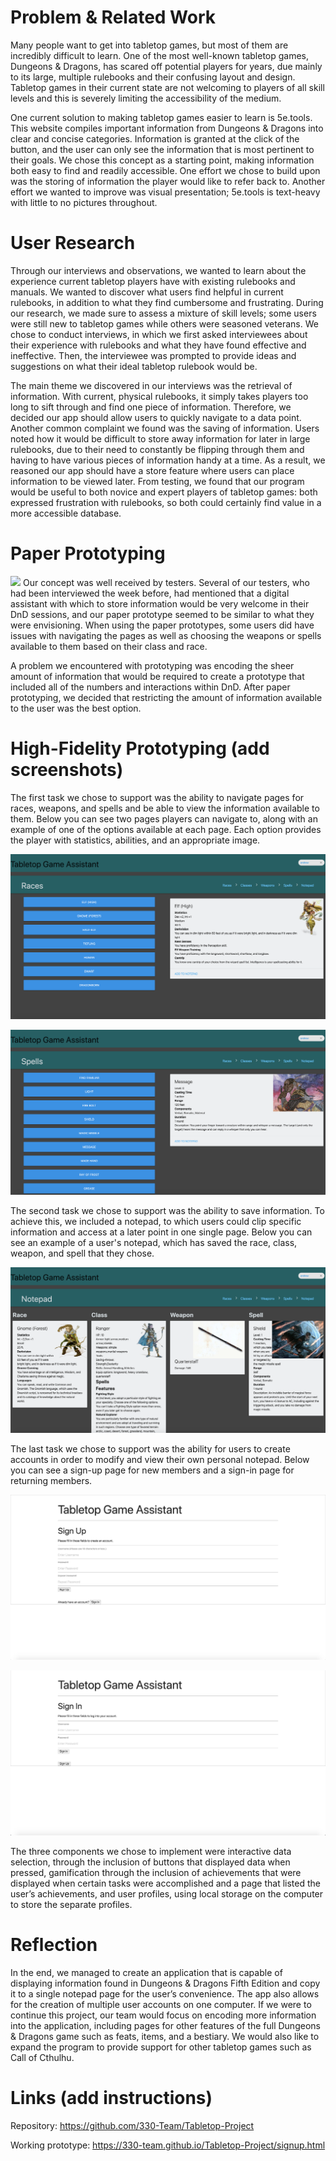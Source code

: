 # Problem & Related Work
Many people want to get into tabletop games, but most of them are incredibly difficult to learn. One of the most well-known tabletop games, Dungeons & Dragons, has scared off potential players for years, due mainly to its large, multiple rulebooks and their confusing layout and design. Tabletop games in their current state are not welcoming to players of all skill levels and this is severely limiting the accessibility of the medium.

One current solution to making tabletop games easier to learn is 5e.tools. This website compiles important information from Dungeons & Dragons into clear and concise categories. Information is granted at the click of the button, and the user can only see the information that is most pertinent to their goals. We chose this concept as a starting point, making information both easy to find and readily accessible. One effort we chose to build upon was the storing of information the player would like to refer back to. Another effort we wanted to improve was visual presentation; 5e.tools is text-heavy with little to no pictures throughout.

# User Research
Through our interviews and observations, we wanted to learn about the experience current tabletop players have with existing rulebooks and manuals. We wanted to discover what users find helpful in current rulebooks, in addition to what they find cumbersome and frustrating. During our research, we made sure to assess a mixture of skill levels; some users were still new to tabletop games while others were seasoned veterans. We chose to conduct interviews, in which we first asked interviewees about their experience with rulebooks and what they have found effective and ineffective. Then, the interviewee was prompted to provide ideas and suggestions on what their ideal tabletop rulebook would be.

The main theme we discovered in our interviews was the retrieval of information. With current, physical rulebooks, it simply takes players too long to sift through and find one piece of information. Therefore, we decided our app should allow users to quickly navigate to a data point. Another common complaint we found was the saving of information. Users noted how it would be difficult to store away information for later in large rulebooks, due to their need to constantly be flipping through them and having to have various pieces of information handy at a time. As a result, we reasoned our app should have a store feature where users can place information to be viewed later. From testing, we found that our program would be useful to both novice and expert players of tabletop games: both expressed frustration with rulebooks, so both could certainly find value in a more accessible database.

# Paper Prototyping
![](Paper_prototype.png)
Our concept was well received by testers. Several of our testers, who had been interviewed the week before, had mentioned that a digital assistant with which to store information would be very welcome in their DnD sessions, and our paper prototype seemed to be similar to what they were envisioning. When using the paper prototypes, some users did have issues with navigating the pages as well as choosing the weapons or spells available to them based on their class and race.

A problem we encountered with prototyping was encoding the sheer amount of information that would be required to create a prototype that included all of the numbers and interactions within DnD. After paper prototyping, we decided that restricting the amount of information available to the user was the best option.

# High-Fidelity Prototyping (add screenshots)
The first task we chose to support was the ability to navigate pages for races, weapons, and spells and be able to view the information available to them. Below you can see two pages players can navigate to, along with an example of one of the options available at each page. Each option provides the player with statistics, abilities, and an appropriate image.

![](races.png)

![](spells.png)

The second task we chose to support was the ability to save information. To achieve this, we included a notepad, to which users could clip specific information and access at a later point in one single page. Below you can see an example of a user's notepad, which has saved the race, class, weapon, and spell that they chose.

![](notepad.png)

The last task we chose to support was the ability for users to create accounts in order to modify and view their own personal notepad. Below you can see a sign-up page for new members and a sign-in page for returning members.

![](signup.png)

![](signin.png)

The three components we chose to implement were interactive data selection, through the inclusion of buttons that displayed data when pressed, gamification through the inclusion of achievements that were displayed when certain tasks were accomplished and a page that listed the user’s achievements, and user profiles, using local storage on the computer to store the separate profiles.

# Reflection
In the end, we managed to create an application that is capable of displaying information found in Dungeons & Dragons Fifth Edition and copy it to a single notepad page for the user’s convenience. The app also allows for the creation of multiple user accounts on one computer.
If we were to continue this project, our team would focus on encoding more information into the application, including pages for other features of the full Dungeons & Dragons game such as feats, items, and a bestiary. We would also like to expand the program to provide support for other tabletop games such as Call of Cthulhu.

# Links (add instructions)
Repository: https://github.com/330-Team/Tabletop-Project

Working prototype: https://330-team.github.io/Tabletop-Project/signup.html
